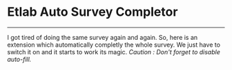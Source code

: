 # Etlab Auto Survey Completor
---
I got tired of doing the same survey again and again.
So, here is an extension which automatically completly the whole survey. We just have to switch it on and it starts to work its magic.
_Caution : Don't forget to disable auto-fill._
